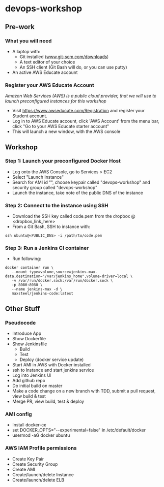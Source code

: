# devops-workshop
## Pre-work
### What you will need
* A laptop with:
   * Git installed (www.git-scm.com/downloads)
   * A text editor of your choice
   * An SSH client (Git Bash will do, or you can use putty)
* An active AWS Educate account

### Register your AWS Educate Account
*Amazon Web Services (AWS) is a public cloud provider, that we will use to launch preconfigured instances for this workshop*
* Visit https://www.awseducate.com/Registration and register your Student account.
* Log in to AWS Educate account, click 'AWS Account' from the menu bar, click "Go to your AWS Educate starter account"
* This will launch a new window, with the AWS console

## Workshop
### Step 1: Launch your preconfigured Docker Host
* Log onto the AWS Console, go to Services > EC2
* Select "Launch Instance"
* Search for AMI id "<insert AMI ID here>", choose keypair called "devops-workshop" and security group called "devops-workshop"
* Launch the instance, take note of the public DNS of the instance

### Step 2: Connect to the instance using SSH
* Download the SSH key called code.pem from the dropbox @ <dropbox_link_here>
* From a Git Bash, SSH to instance with:
```
ssh ubuntu@<PUBLIC_DNS> -i /path/to/code.pem
```

### Step 3: Run a Jenkins CI container
* Run following:
```
docker container run \
   --mount type=volume,source=jenkins-max-data,destination="/var/jenkins_home",volume-driver=local \
   -v /var/run/docker.sock:/var/run/docker.sock \
   -p 8080:8080 \
   --name jenkins-max -d \
   maxsteel/jenkins-code:latest
```

## Other Stuff
### Pseudocode
* Introduce App
* Show Dockerfile
* Show Jenkinsfile
    * Build
    * Test
    * Deploy (docker service update)
* Start AMI in AWS with Docker installed
* ssh to Instance and start jenkins service
* Log into Jenkins UI
* Add github repo
* Do initial build on master
* Make a code change on a new branch with TDD, submit a pull request, view build & test
* Merge PR, view build, test & deploy

### AMI config
* Install docker-ce
* set DOCKER_OPTS="--experimental=false" in /etc/default/docker
* usermod -aG docker ubuntu

### AWS IAM Profile permissions
* Create Key Pair
* Create Security Group
* Create AMI
* Create/launch/delete Instance
* Create/launch/delete ELB
